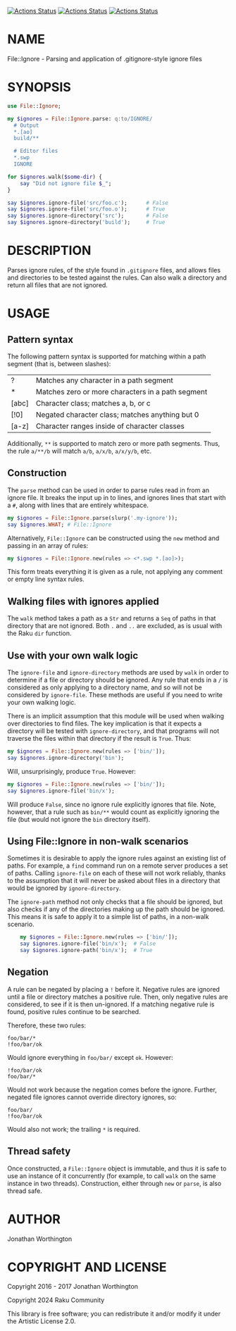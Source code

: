 [![Actions Status](https://github.com/raku-community-modules/File-Ignore/actions/workflows/linux.yml/badge.svg)](https://github.com/raku-community-modules/File-Ignore/actions) [![Actions Status](https://github.com/raku-community-modules/File-Ignore/actions/workflows/macos.yml/badge.svg)](https://github.com/raku-community-modules/File-Ignore/actions) [![Actions Status](https://github.com/raku-community-modules/File-Ignore/actions/workflows/windows.yml/badge.svg)](https://github.com/raku-community-modules/File-Ignore/actions)

NAME
====

File::Ignore - Parsing and application of .gitignore-style ignore files

SYNOPSIS
========

```raku
use File::Ignore;

my $ignores = File::Ignore.parse: q:to/IGNORE/
  # Output
  *.[ao]
  build/**

  # Editor files
  *.swp
  IGNORE

for $ignores.walk($some-dir) {
    say "Did not ignore file $_";
}

say $ignores.ignore-file('src/foo.c');      # False
say $ignores.ignore-file('src/foo.o');      # True
say $ignores.ignore-directory('src');       # False
say $ignores.ignore-directory('build');     # True
```

DESCRIPTION
===========

Parses ignore rules, of the style found in `.gitignore` files, and allows files and directories to be tested against the rules. Can also walk a directory and return all files that are not ignored.

USAGE
=====

Pattern syntax
--------------

The following pattern syntax is supported for matching within a path segment (that is, between slashes):

<table class="pod-table">
<tbody>
<tr> <td>?</td> <td>Matches any character in a path segment</td> </tr> <tr> <td>*</td> <td>Matches zero or more characters in a path segment</td> </tr> <tr> <td>[abc]</td> <td>Character class; matches a, b, or c</td> </tr> <tr> <td>[!0]</td> <td>Negated character class; matches anything but 0</td> </tr> <tr> <td>[a-z]</td> <td>Character ranges inside of character classes</td> </tr>
</tbody>
</table>

Additionally, `**` is supported to match zero or more path segments. Thus, the rule `a/**/b` will match `a/b`, `a/x/b`, `a/x/y/b`, etc.

Construction
------------

The `parse` method can be used in order to parse rules read in from an ignore file. It breaks the input up in to lines, and ignores lines that start with a `#`, along with lines that are entirely whitespace.

```raku
my $ignores = File::Ignore.parse(slurp('.my-ignore'));
say $ignores.WHAT; # File::Ignore
```

Alternatively, `File::Ignore` can be constructed using the `new` method and passing in an array of rules:

```raku
my $ignores = File::Ignore.new(rules => <*.swp *.[ao]>);
```

This form treats everything it is given as a rule, not applying any comment or empty line syntax rules.

Walking files with ignores applied
----------------------------------

The `walk` method takes a path as a `Str` and returns a `Seq` of paths in that directory that are not ignored. Both `.` and `..` are excluded, as is usual with the Raku `dir` function.

Use with your own walk logic
----------------------------

The `ignore-file` and `ignore-directory` methods are used by `walk` in order to determine if a file or directory should be ignored. Any rule that ends in a `/` is considered as only applying to a directory name, and so will not be considered by `ignore-file`. These methods are useful if you need to write your own walking logic.

There is an implicit assumption that this module will be used when walking over directories to find files. The key implication is that it expects a directory will be tested with `ignore-directory`, and that programs will not traverse the files within that directory if the result is `True`. Thus:

```raku
my $ignores = File::Ignore.new(rules => ['bin/']);
say $ignores.ignore-directory('bin');
```

Will, unsurprisingly, produce `True`. However:

```raku
my $ignores = File::Ignore.new(rules => ['bin/']);
say $ignores.ignore-file('bin/x');
```

Will produce `False`, since no ignore rule explicitly ignores that file. Note, however, that a rule such as `bin/**` would count as explicitly ignoring the file (but would not ignore the `bin` directory itself).

Using File::Ignore in non-walk scenarios
----------------------------------------

Sometimes it is desirable to apply the ignore rules against an existing list of paths. For example, a `find` command run on a remote server produces a set of paths. Calling `ignore-file` on each of these will not work reliably, thanks to the assumption that it will never be asked about files in a directory that would be ignored by `ignore-directory`.

The `ignore-path` method not only checks that a file should be ignored, but also checks if any of the directories making up the path should be ignored. This means it is safe to apply it to a simple list of paths, in a non-walk scenario.

```raku
    my $ignores = File::Ignore.new(rules => ['bin/']);
    say $ignores.ignore-file('bin/x');  # False
    say $ignores.ignore-path('bin/x');  # True
```

Negation
--------

A rule can be negated by placing a `!` before it. Negative rules are ignored until a file or directory matches a positive rule. Then, only negative rules are considered, to see if it is then un-ignored. If a matching negative rule is found, positive rules continue to be searched.

Therefore, these two rules:

    foo/bar/*
    !foo/bar/ok

Would ignore everything in `foo/bar/` except `ok`. However:

    !foo/bar/ok
    foo/bar/*

Would not work because the negation comes before the ignore. Further, negated file ignores cannot override directory ignores, so:

    foo/bar/
    !foo/bar/ok

Would also not work; the trailing `*` is required.

Thread safety
-------------

Once constructed, a `File::Ignore` object is immutable, and thus it is safe to use an instance of it concurrently (for example, to call `walk` on the same instance in two threads). Construction, either through `new` or `parse`, is also thread safe.

AUTHOR
======

Jonathan Worthington

COPYRIGHT AND LICENSE
=====================

Copyright 2016 - 2017 Jonathan Worthington

Copyright 2024 Raku Community

This library is free software; you can redistribute it and/or modify it under the Artistic License 2.0.

